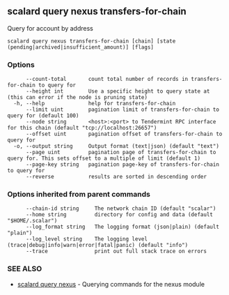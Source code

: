 ## scalard query nexus transfers-for-chain

Query for account by address

```
scalard query nexus transfers-for-chain [chain] [state (pending|archived|insufficient_amount)] [flags]
```

### Options

```
      --count-total       count total number of records in transfers-for-chain to query for
      --height int        Use a specific height to query state at (this can error if the node is pruning state)
  -h, --help              help for transfers-for-chain
      --limit uint        pagination limit of transfers-for-chain to query for (default 100)
      --node string       <host>:<port> to Tendermint RPC interface for this chain (default "tcp://localhost:26657")
      --offset uint       pagination offset of transfers-for-chain to query for
  -o, --output string     Output format (text|json) (default "text")
      --page uint         pagination page of transfers-for-chain to query for. This sets offset to a multiple of limit (default 1)
      --page-key string   pagination page-key of transfers-for-chain to query for
      --reverse           results are sorted in descending order
```

### Options inherited from parent commands

```
      --chain-id string     The network chain ID (default "scalar")
      --home string         directory for config and data (default "$HOME/.scalar")
      --log_format string   The logging format (json|plain) (default "plain")
      --log_level string    The logging level (trace|debug|info|warn|error|fatal|panic) (default "info")
      --trace               print out full stack trace on errors
```

### SEE ALSO

- [scalard query nexus](scalard_query_nexus.md) - Querying commands for the nexus module
